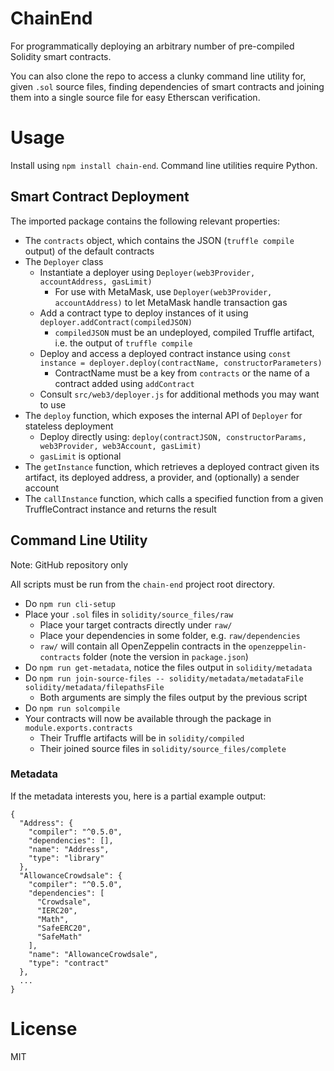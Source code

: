 # ChainEnd
For programmatically deploying an arbitrary number of pre-compiled Solidity smart contracts.

You can also clone the repo to access a clunky command line utility for, given `.sol` source files, finding dependencies of smart contracts and joining them into a single source file for easy Etherscan verification.

# Usage

Install using `npm install chain-end`. Command line utilities require Python.

## Smart Contract Deployment

The imported package contains the following relevant properties:
- The `contracts` object, which contains the JSON (`truffle compile` output) of the default contracts
- The `Deployer` class
    - Instantiate a deployer using `Deployer(web3Provider, accountAddress, gasLimit)`
        - For use with MetaMask, use `Deployer(web3Provider, accountAddress)` to let MetaMask handle transaction gas
    - Add a contract type to deploy instances of it using `deployer.addContract(compiledJSON)`
        - `compiledJSON` must be an undeployed, compiled Truffle artifact, i.e. the output of `truffle compile`
    - Deploy and access a deployed contract instance using `const instance = deployer.deploy(contractName, constructorParameters)`
        - ContractName must be a key from `contracts` or the name of a contract added using `addContract`
    - Consult `src/web3/deployer.js` for additional methods you may want to use
- The `deploy` function, which exposes the internal API of `Deployer` for stateless deployment
    - Deploy directly using: `deploy(contractJSON, constructorParams, web3Provider, web3Account, gasLimit)`
    - `gasLimit` is optional
- The `getInstance` function, which retrieves a deployed contract given its artifact, its deployed address, a provider, and (optionally) a sender account
- The `callInstance` function, which calls a specified function from a given TruffleContract instance and returns the result

## Command Line Utility

Note: GitHub repository only

All scripts must be run from the `chain-end` project root directory.

- Do `npm run cli-setup`
- Place your `.sol` files in `solidity/source_files/raw`
    - Place your target contracts directly under `raw/`
    - Place your dependencies in some folder, e.g. `raw/dependencies`
    - `raw/` will contain all OpenZeppelin contracts in the `openzeppelin-contracts` folder (note the version in `package.json`)
- Do `npm run get-metadata`, notice the files output in `solidity/metadata`
- Do `npm run join-source-files -- solidity/metadata/metadataFile solidity/metadata/filepathsFile`
    - Both arguments are simply the files output by the previous script
- Do `npm run solcompile`
- Your contracts will now be available through the package in `module.exports.contracts`
    - Their Truffle artifacts will be in `solidity/compiled`
    - Their joined source files in `solidity/source_files/complete`

### Metadata

If the metadata interests you, here is a partial example output:
```
{
  "Address": {
    "compiler": "^0.5.0",
    "dependencies": [],
    "name": "Address",
    "type": "library"
  },
  "AllowanceCrowdsale": {
    "compiler": "^0.5.0",
    "dependencies": [
      "Crowdsale",
      "IERC20",
      "Math",
      "SafeERC20",
      "SafeMath"
    ],
    "name": "AllowanceCrowdsale",
    "type": "contract"
  },
  ...
}
```
    
# License
MIT
